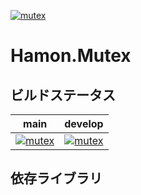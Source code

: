 ﻿[![mutex](https://github.com/shibainuudon/HamonCore/actions/workflows/mutex.yml/badge.svg)](https://github.com/shibainuudon/HamonCore/actions/workflows/mutex.yml)

# Hamon.Mutex


## ビルドステータス

| main | develop |
| ---- | ------- |
|[![mutex](https://github.com/shibainuudon/HamonCore/actions/workflows/mutex.yml/badge.svg?branch=main)](https://github.com/shibainuudon/HamonCore/actions/workflows/mutex.yml)|[![mutex](https://github.com/shibainuudon/HamonCore/actions/workflows/mutex.yml/badge.svg?branch=develop)](https://github.com/shibainuudon/HamonCore/actions/workflows/mutex.yml)|

## 依存ライブラリ

